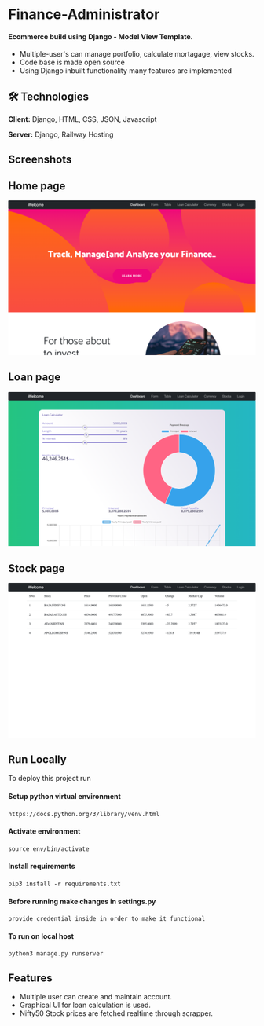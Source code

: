 # Finance-Administrator

#### Ecommerce build using Django - Model View Template.
- Multiple-user's can manage portfolio, calculate mortagage, view stocks.
- Code base is made open source
- Using Django inbuilt functionality many features are implemented


## 🛠 Technologies
**Client:** Django, HTML, CSS, JSON, Javascript

**Server:** Django, Railway Hosting 


## Screenshots

## Home page
![App Screenshot](https://github.com/MihirKohli/Finance-Administrator/blob/master/project-img/HomePage.png?raw=true)

## Loan page
![App Screenshot](https://github.com/MihirKohli/Finance-Administrator/blob/master/project-img/Loan.png?raw=true)

## Stock page
![App Screenshot](https://github.com/MihirKohli/Finance-Administrator/blob/master/project-img/Stocks.png?raw=true)

## Run Locally

To deploy this project run

#### Setup python virtual environment
```
https://docs.python.org/3/library/venv.html
```

#### Activate environment
```
source env/bin/activate
```

#### Install requirements
```
pip3 install -r requirements.txt
```

#### Before running make changes in settings.py
```
provide credential inside in order to make it functional
```

#### To run on local host
```
python3 manage.py runserver
```


## Features

- Multiple user can create and maintain account.
- Graphical UI for loan calculation is used.
- Nifty50 Stock prices are fetched realtime through scrapper.



